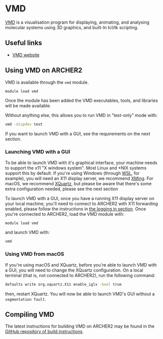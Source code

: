 # VMD

[VMD][vmd-website] is a visualisation program for displaying, animating, and analysing molecular systems
using 3D graphics, and built-In tcl/tk scripting.

## Useful links

  - [VMD website][vmd-website]


## Using VMD on ARCHER2

VMD is available through the `vmd` module.

```bash
module load vmd
```

Once the module has been added the VMD executables,
tools, and libraries will be made available.

Without anything else, this allows you to run VMD in "text-only" mode with:

```bash
vmd -dispdev text
```

If you want to launch VMD with a GUI, see the requirements on the next section.

### Launching VMD with a GUI

To be able to launch VMD with it's graphical interface,
your machine needs to support the x11 "X windows system".
Most Linux and \*NIX systems support this by default.
If you're using Windows (through [WSL][wsl], for example),
you will need an X11 display server, we recommend [XMing][xming].
For macOS, we recommend [XQuartz][xquartz],
but please be aware that there's some extra configuration needed, please see the next section

To launch VMD with a GUI, once you have a running X11 display server on your local machine,
you'll need to connect to ARCHER2 with X11 forwarding enabled,
please follow the instructions in [the logging in section][archer2-docs-login].
Once you're connected to ARCHER2, load the VMD module with:

```bash
module load vmd
```

and launch VMD with:

```bash
vmd
```

### Using VMD from macOS

If you're using macOS and XQuartz, before you're able to launch VMD with a GUI,
you will need to change the XQuartz configuration.
On a local terminal (that is, not connected to ARCHER2), run the following command:

```bash
defaults write org.xquartz.X11 enable_iglx -bool true
```

then, restart XQuartz.
You will now be able to launch VMD's GUI without a `segmentation fault`.


## Compiling VMD

The latest instructions for building VMD on ARCHER2 may be found in
the [GitHub repository of build instructions][vmd-build].



[archer2-docs-login]: user-guide/connecting.md#logging-in "ARCHER2 documentation -- logging in"
[vmd-build]: https://github.com/hpc-uk/build-instructions/tree/main/utils/vmd "VMD compilation instructions"
[vmd-website]: https://www.ks.uiuc.edu/Research/vmd/ "VMD website"
[wsl]: https://learn.microsoft.com/en-us/windows/wsl/install "Windows subsystem for Linux"
[xming]: https://en.wikipedia.org/wiki/Xming "XMing X11 display server"
[xquartz]: https://en.wikipedia.org/wiki/XQuartz "XQuartz x11 display server"
